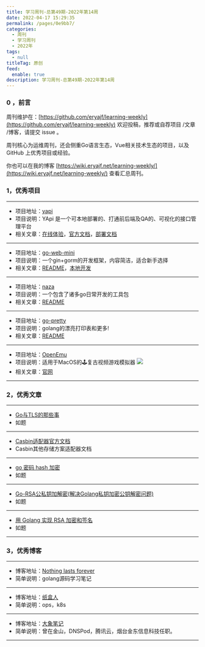 ```yaml
---
title: 学习周刊-总第49期-2022年第14周
date: 2022-04-17 15:29:35
permalink: /pages/0e9bb7/
categories:
  - 周刊
  - 学习周刊
  - 2022年
tags:
  - null
titleTag: 原创
feed:
  enable: true
description: 学习周刊-总第49期-2022年第14周
---
```


### 0 ，前言

周刊维护在：[https://github.com/eryajf/learning-weekly](https://github.com/eryajf/learning-weekly)  欢迎投稿，推荐或自荐项目 /文章 /博客，请提交 issue 。

周刊核心为运维周刊，还会侧重Go语言生态，Vue相关技术生态的项目，以及 GitHub 上优秀项目或经验。

你也可以在我的博客 [https://wiki.eryajf.net/learning-weekly/](https://wiki.eryajf.net/learning-weekly/) 查看汇总周刊。


### 1，优秀项目

---
- 项目地址：[yapi](https://github.com/YMFE/yapi)
- 项目说明：YApi 是一个可本地部署的、打通前后端及QA的、可视化的接口管理平台
- 相关文章：[在线体验](http://yapi.smart-xwork.cn/)，[官方文档](http://yapi.smart-xwork.cn/doc/index.html)，[部署文档](https://github.com/jinfeijie/yapi)
---
- 项目地址：[go-web-mini](https://github.com/gnimli/go-web-mini)
- 项目说明：一个gin+gorm的开发框架，内容简洁，适合新手选择
- 相关文章：[README](https://github.com/gnimli/go-web-mini/#readme)，[本地开发](https://github.com/gnimli/go-web-mini/issues/4)
---
- 项目地址：[naza](https://github.com/q191201771/naza)
- 项目说明：一个包含了诸多go日常开发的工具包
- 相关文章：[README](https://github.com/q191201771/naza#readme)
---
- 项目地址：[go-pretty](https://github.com/jedib0t/go-pretty)
- 项目说明：golang的漂亮打印表和更多!
- 相关文章：[README](https://github.com/jedib0t/go-pretty#readme)
---
- 项目地址：[OpenEmu](https://github.com/OpenEmu/OpenEmu)
- 项目说明：适用于MacOS的🕹复古视频游戏模拟器
  ![](http://t.eryajf.net/imgs/2022/04/e70a42f2a49c5580.png)
- 相关文章：[官网](https://openemu.org/)
---

### 2，优秀文章

---
- [Go与TLS的那些事](https://singlecool.com/2017/10/21/TLS-Go/)
- 如题
---
- [Casbin适配器官方文档](https://casbin.org/docs/zh-CN/adapters)
- Casbin其他存储方案适配器文档
---
- [go 密码 hash 加密](https://www.cnblogs.com/niuben/p/13224221.html)
- 如题
---
- [Go-RSA公私钥加解密(解决Golang私钥加密公钥解密问题)](https://developer.aliyun.com/article/770068)
- 如题
---
- [用 Golang 实现 RSA 加密和签名](https://studygolang.com/articles/28458)
- 如题
---

### 3，优秀博客

---
- 博客地址：[Nothing lasts forever](https://semieye.github.io/)
- 简单说明：golang源码学习笔记
---
- 博客地址：[纸盒人](https://hulining.github.io/)
- 简单说明：ops，k8s
---
- 博客地址：[大象笔记](https://www.sunzhongwei.com/)
- 简单说明：曾在金山，DNSPod，腾讯云，烟台金东信息科技任职。
---